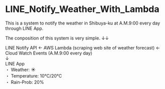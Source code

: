 # LINE_Notify_Weather_With_Lambda
This is a system to notify the weather in Shibuya-ku at A.M.9:00 every day through LINE App.

The conposition of this system is very simple. ↓↓

LINE Notify API ← AWS Lambda (scraping web site of weather forecast) ←  Cloud Watch Events (A.M.9:00 every day) <br>
     ↓<br>
  LINE App<br>
  ・ Weather: ☀️<br>
  ・ Temperature: 10℃/20℃<br>
  ・ Rain-Prob: 20%<br>
